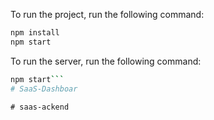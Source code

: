 To run the project, run the following command:

```bash
npm install
npm start
```

To run the server, run the following command:

```bash
npm start```
#   S a a S - D a s h b o a r 
 
 #   s a a s - a c k e n d  
 